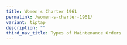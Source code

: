 ```yaml
---
title: Women's Charter 1961
permalink: /women-s-charter-1961/
variant: tiptap
description: ""
third_nav_title: Types of Maintenance Orders
---
```

